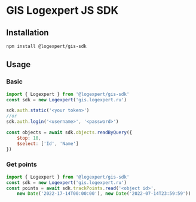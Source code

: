 # GIS Logexpert JS SDK

## Installation
```
npm install @logexpert/gis-sdk
```

## Usage

### Basic

```javascript
import { Logexpert } from '@logexpert/gis-sdk'
const sdk = new Logexpert('gis.logexpert.ru')

sdk.auth.static('<your token>')
//or
sdk.auth.login('<username>', '<password>')

const objects = await sdk.objects.readByQuery({
    $top: 10,
    $select: ['Id', 'Name']
})
```

### Get points
```javascript
import { Logexpert } from '@logexpert/gis-sdk'
const sdk = new Logexpert('gis.logexpert.ru')
const points = await sdk.trackPoints.read('<object id>',
    new Date('2022-17-14T00:00:00'), new Date('2022-07-14T23:59:59'))
```

